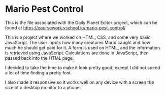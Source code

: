 # Mario Pest Control

This is the file associated with the Daily Planet Editor project, which can be found at https://coursework.vschool.io/mario-pest-control/.

This is a project where we worked on HTML, CSS, and some very basic JavaScript. The user inputs how many creatures Mario caught and how much he should get paid for it. A form is used on HTML, and the information is retrieved using JavaScript. Calculations are done in JavaScript, then passed back into the HTML page.

I decided to take the time to make it look pretty good, except I did not spend a lot of time finding a pretty font.

I also made it responsive so it works well on any device with a screen the size of a desktop monitor to a phone.
